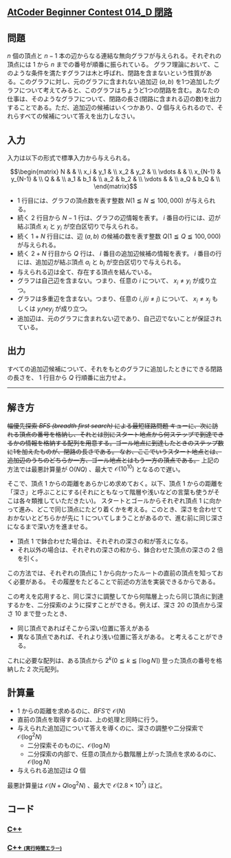 ## [AtCoder Beginner Contest 014_D 閉路](https://atcoder.jp/contests/abc014/tasks/abc014_4)

## 問題
$n$ 個の頂点と $n-1$ 本の辺からなる連結な無向グラフが与えられる。それぞれの頂点には $1$ から $n$ までの番号が順番に振られている。
グラフ理論において、このような条件を満たすグラフは木と呼ばれ、閉路を含まないという性質がある。このグラフに対し、元のグラフに含まれない追加辺 $(a,b)$ を1つ追加したグラフについて考えてみると、このグラフはちょうど1つの閉路を含む。あなたの仕事は、そのようなグラフについて、閉路の長さ(閉路に含まれる辺の数)を出力することである。ただ、追加辺の候補はいくつかあり、$Q$ 個与えられるので、それらすべての候補について答えを出力しなさい。

## 入力
入力は以下の形式で標準入力から与えられる。
```math
\begin{matrix}
N & & \\
x_i & y_1 & \\
x_2 & y_2 & \\
\vdots & & \\
x_{N-1} & y_{N-1} & \\
Q & & \\
a_1 & b_1 & \\
a_2 & b_2 & \\
\vdots & & \\
a_Q & b_Q & \\
\end{matrix}
```
- $1$ 行目には、グラフの頂点数を表す整数 $N(1 \leqq N \leqq 100,000)$ が与えられる。
- 続く $2$ 行目から $N-1$ 行は、グラフの辺情報を表す。 $i$ 番目の行には、辺が結ぶ頂点 $x_i$ と $y_i$ が空白区切りで与えられる。
- 続く $1+N$ 行目には、辺 $(a,b)$ の候補の数を表す整数 $Q(1 \leqq Q \leqq 100,000)$ が与えられる。
- 続く $2+N$ 行目から $Q$ 行は、 $i$ 番目の追加辺候補の情報を表す。 $i$ 番目の行には、追加辺が結ぶ頂点 $a_i$ と $b_i$ が空白区切りで与えられる。
- 与えられる辺は全て、存在する頂点を結んでいる。
- グラフは自己辺を含まない。つまり、任意の $i$ について、 $x_i \ne y_i$ が成り立つ。
- グラフは多重辺を含まない。つまり、任意の $i,j(i \ne j)$ について、 $x_i \ne x_j$ もしくは $y_i ne y_j$ が成り立つ。
- 追加辺は、元のグラフに含まれない辺であり、自己辺でないことが保証されている。

## 出力
すべての追加辺候補について、それをもとのグラフに追加したときにできる閉路の長さを、 $1$ 行目から $Q$ 行順番に出力せよ。

***

## 解き方
~~幅優先探索 <i>BFS (breadth first search)</i> による最短経路問題
キューに、次に訪れる頂点の番号を格納し、それとは別にスタート地点から何ステップで到達できるかの情報を格納する配列を用意する。ゴール地点に到達したときのステップ数に$1$を加えたものが、閉路の長さである。
なお、ここでいうスタート地点とは、追加辺のうちのどちらか一方、ゴール地点とはもう一方の頂点である。~~
上記の方法では最悪計算量が $\mathrm{O}(NQ)$ 、最大で $\mathcal{O}(10^{10})$ となるので遅い。

そこで、頂点 $1$ からの距離をあらかじめ求めておく。以下、頂点 $1$ からの距離を「深さ」と呼ぶことにする(それにともなって階層や浅いなどの言葉も使うがそこは各々類推していただきたい)。
スタートとゴールからそれぞれ頂点 $1$ に向かって進み、どこで同じ頂点にたどり着くかを考える。このとき、深さを合わせておかないとどちらかが先に $1$ についてしまうことがあるので、進む前に同じ深さになるまで深い方を進ませる。
- 頂点 $1$ で鉢合わせた場合は、それぞれの深さの和が答えになる。
- それ以外の場合は、それぞれの深さの和から、鉢合わせた頂点の深さの $2$ 倍を引く。

この方法では、それぞれの頂点に $1$ から向かったルートの直前の頂点を知っておく必要がある。
その履歴をたどることで前述の方法を実装できるからである。

この考えを応用すると、同じ深さに調整してから何階層上ったら同じ頂点に到達するかを、二分探索のように探すことができる。例えば、深さ $20$ の頂点から深さ $10$ まで登ったとき、
- 同じ頂点であればそこから深い位置に答えがある
- 異なる頂点であれば、それより浅い位置に答えがある。
と考えることができる。

これに必要な配列は、ある頂点から $2^k(0 \leqq k \leqq \lceil \log N \rceil)$ 登った頂点の番号を格納した $2$ 次元配列。

## 計算量
- $1$ からの距離を求めるのに、<i>BFS</i>で $\mathcal{O}(N)$ 
- 直前の頂点を取得するのは、上の処理と同時に行う。
- 与えられた追加辺について答えを導くのに、深さの調整や二分探索で $\mathcal{O}(\log^2 N)$ 
    - 二分探索そのものに、$\mathcal{O}(\log N)$ 
    - 二分探索の内部で、任意の頂点から数階層上がった頂点を求めるのに、$\mathcal{O}(\log N)$
- 与えられる追加辺は $Q$ 個

最悪計算量は $\mathcal{O}(N + Q\log^2N)$ 、最大で $\mathcal{O}(2.8\times 10^7)$ ほど。


## コード
### [C++](abc014_d.cpp)
### [C++ <span style="font-size:70%">(実行時間エラー)</span>](abc014_d_2.cpp)